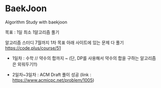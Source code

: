 # BaekJoon
Algorithm Study with baekjoon

목표 : 1일 최소 1알고리즘 풀기

알고리즘 스터디
7월까지 1차 목표 아래 사이트에 있는 문제 다 풀기
https://code.plus/course/51
- 1일차 : 수학 // 약수의 합까지 ~ (단, DP를 사용해서 약수의 합을 구하는 알고리즘은 외워두기!!)


- 2일차~3일차 : ACM Draft 풀이 성공 (link : https://www.acmicpc.net/problem/1005)
